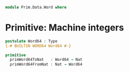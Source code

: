 <!--
```agda
open import 1Lab.Type
```
-->

```agda
module Prim.Data.Word where
```

# Primitive: Machine integers

```agda
postulate Word64 : Type
{-# BUILTIN WORD64 Word64 #-}

primitive
  primWord64ToNat   : Word64 → Nat
  primWord64FromNat : Nat → Word64
```
